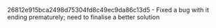 26812e915bca2498d75304fd8c49ec9da86c13d5 - Fixed a bug with it ending prematurely; need to finalise a better solution
